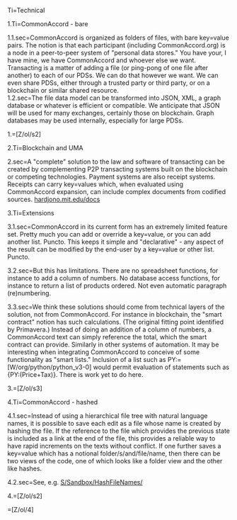 Ti=Technical

1.Ti=CommonAccord - bare

1.1.sec=CommonAccord is organized as folders of files, with bare key=value pairs.  The notion is that each participant (including CommonAccord.org) is a node in a peer-to-peer system of "personal data stores."  You have your, I have mine, we have CommonAccord and whoever else we want.  Transacting is a matter of adding a file (or ping-pong of one file after another) to each of our PDSs.  We can do that however we want.  We can even share PDSs, either through a trusted party or third party, or on a blockchain or similar shared resource.  
1.2.sec=The file data model can be transformed into JSON, XML, a graph database or whatever is efficient or compatible.  We anticipate that JSON will be used for many exchanges, certainly those on blockchain.  Graph databases may be used internally, especially for large PDSs.

1.=[Z/ol/s2]

2.Ti=Blockchain and UMA

2.sec=A "complete" solution to the law and software of transacting can be created by complementing P2P transacting systems built on the blockchain or competing technologies.  Payment systems are also receipt systems.  Receipts can carry key=values which, when evaluated using CommonAccord expansion, can include complex documents from codified sources.  <a href="http://hardjono.mit.edu/docs">hardjono.mit.edu/docs</a>

3.Ti=Extensions

3.1.sec=CommonAccord in its current form has an extremely limited feature set.  Pretty much you can add or override a key=value, or you can add another list.  Puncto.  This keeps it simple and "declarative" - any aspect of the result can be modified by the end-user by a key=value or other list.  Puncto. 

3.2.sec=But this has limitations.  There are no spreadsheet functions, for instance to add a column of numbers.  No database access functions, for instance to return a list of products ordered.  Not even automatic paragraph (re)numbering.

3.3.sec=We think these solutions should come from technical layers of the solution, not from CommonAccord.  For instance in blockchain, the "smart contract" notion has such calculations.  (The original fitting point identified by Primavera.) Instead of doing an addition of a column of numbers, a CommonAccord text can simply reference the total, which the smart contract can provide.  Similarly in other systems of automation.  It may be interesting when integrating CommonAccord to conceive of some functionality as "smart lists."  Inclusion of a list such as PY:=&#91;W/org/python/python_v3-0] would permit evaluation of statements such as {PY:(Price+Tax)}.  There is work yet to do here.

3.=[Z/ol/s3]

4.Ti=CommonAccord - hashed

4.1.sec=Instead of using a hierarchical file tree with natural language names, it is possible to save each edit as a file whose name is created by hashing the file.  If the reference to the file which provides the previous state is included as a link at the end of the file, this provides a reliable way to have rapid increments on the texts without conflict.  If one further saves a key=value which has a notional folder/s/and/file/name, then there can be two views of the code, one of which looks like a folder view and the other like hashes.

4.2.sec=See, e.g. <a href="index.php?action=list&file=S/Sandbox/HashFileNames/">S/Sandbox/HashFileNames/</a>

4.=[Z/ol/s2]

=[Z/ol/4]